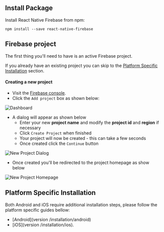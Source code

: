 ## Install Package

Install React Native Firebase from npm:

```
npm install --save react-native-firebase
```

## Firebase project

The first thing you'll need to have is an active Firebase project.

If you already have an existing project you can skip to the [Platform Specific Installation](#platform-specific-installation) section.

#### Creating a new project

 - Visit the [Firebase console](https://firebase.google.com/console).
 - Click the `Add project` box as shown below: 
 
 ![Dashboard](https://i.imgur.com/ZsSH1bJ.png)

 - A dialog will appear as shown below
   - Enter your new **project name** and modify the **project id** and **region** if necessary
   - Click `Create Project` when finished
   - Your project will now be created - this can take a few seconds
   - Once created click the `Continue` button

 ![New Project Dialog](https://i.imgur.com/50I2bvj.png)

 - Once created you'll be redirected to the project homepage as show below
 
 ![New Project Homepage](https://i.imgur.com/vebPTf1.png)

## Platform Specific Installation

Both Android and iOS require additional installation steps, please follow the platform specific guides bellow:
 
 - [Android](version /installation/android) 
 - [iOS](version /installation/ios).
